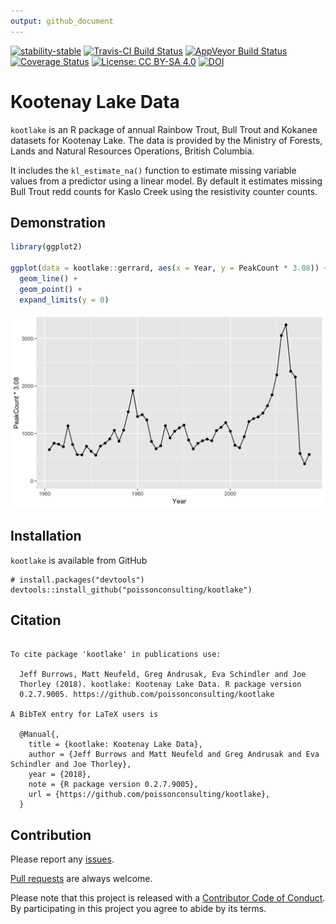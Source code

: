 ```yaml
---
output: github_document
---
```


<!-- README.md is generated from README.Rmd. Please edit that file -->




[![stability-stable](https://img.shields.io/badge/stability-stable-green.svg)](https://github.com/joethorley/stability-badges#stable)
[![Travis-CI Build Status](https://travis-ci.org/poissonconsulting/kootlake.svg?branch=master)](https://travis-ci.org/poissonconsulting/kootlake)
[![AppVeyor Build Status](https://ci.appveyor.com/api/projects/status/github/poissonconsulting/kootlake?branch=master&svg=true)](https://ci.appveyor.com/project/poissonconsulting/kootlake)
[![Coverage Status](https://img.shields.io/codecov/c/github/poissonconsulting/kootlake/master.svg)](https://codecov.io/github/poissonconsulting/kootlake?branch=master)
[![License: CC BY-SA 4.0](https://img.shields.io/badge/License-CC%20BY--SA%204.0-lightgrey.svg)](https://creativecommons.org/licenses/by-sa/4.0/)
[![DOI](https://zenodo.org/badge/DOI/10.5281/zenodo.596654.svg)](https://doi.org/10.5281/zenodo.596654)

# Kootenay Lake Data

`kootlake` is an R package of annual Rainbow Trout, Bull Trout and Kokanee datasets for Kootenay Lake.
The data is provided by the Ministry of Forests, Lands and Natural Resources Operations, British Columbia.

It includes the `kl_estimate_na()` function to estimate missing variable values from a predictor using a linear model.
By default it estimates missing Bull Trout redd counts for Kaslo Creek using the resistivity counter counts.

## Demonstration


```r
library(ggplot2)

ggplot(data = kootlake::gerrard, aes(x = Year, y = PeakCount * 3.08)) + 
  geom_line() + 
  geom_point() + 
  expand_limits(y = 0)
```

![plot of chunk unnamed-chunk-2](tools/README-unnamed-chunk-2-1.png)

## Installation

`kootlake` is available from GitHub
```
# install.packages("devtools")
devtools::install_github("poissonconsulting/kootlake")
```

## Citation


```

To cite package 'kootlake' in publications use:

  Jeff Burrows, Matt Neufeld, Greg Andrusak, Eva Schindler and Joe
  Thorley (2018). kootlake: Kootenay Lake Data. R package version
  0.2.7.9005. https://github.com/poissonconsulting/kootlake

A BibTeX entry for LaTeX users is

  @Manual{,
    title = {kootlake: Kootenay Lake Data},
    author = {Jeff Burrows and Matt Neufeld and Greg Andrusak and Eva Schindler and Joe Thorley},
    year = {2018},
    note = {R package version 0.2.7.9005},
    url = {https://github.com/poissonconsulting/kootlake},
  }
```

## Contribution

Please report any [issues](https://github.com/poissonconsulting/kootlake/issues).

[Pull requests](https://github.com/poissonconsulting/kootlake/pulls) are always welcome.

Please note that this project is released with a [Contributor Code of Conduct](CONDUCT.md). By participating in this project you agree to abide by its terms.
